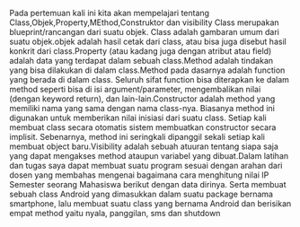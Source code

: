 Pada pertemuan kali ini kita akan mempelajari tentang Class,Objek,Property,MEthod,Construktor dan visibility Class merupakan blueprint/rancangan dari suatu objek. Class adalah gambaran umum dari suatu objek.objek adalah hasil cetak dari class, atau bisa juga disebut hasil konkrit dari class.Property (atau kadang juga dengan atribut atau field) adalah data yang terdapat dalam sebuah class.Method adalah tindakan yang bisa dilakukan di dalam class.Method pada dasarnya adalah function yang berada di dalam class. Seluruh sifat function bisa diterapkan ke dalam method seperti bisa di isi argument/parameter, mengembalikan nilai (dengan keyword return), dan lain-lain.Constructor adalah method yang memiliki nama yang sama dengan nama class-nya. Biasanya method ini digunakan untuk memberikan nilai inisiasi dari suatu class. Setiap kali membuat class secara otomatis sistem membuatkan constructor secara implisit. Sebenarnya, method ini seringkali dipanggil sekali setiap kali membuat object baru.Visibility adalah sebuah atuuran tentang siapa saja yang dapat mengakses method ataupun variabel yang dibuat.Dalam latihan dan tugas saya dapat membuat suatu program sesuai dengan arahan dari dosen yang membahas mengenai bagaimana cara menghitung nilai IP Semester seorang Mahasiswa berikut dengan data dirinya. Serta membuat sebuah class Android yang dimasukkan dalam suatu package bernama smartphone, lalu membuat suatu class yang bernama Android dan berisikan empat method yaitu nyala, panggilan, sms dan shutdown

